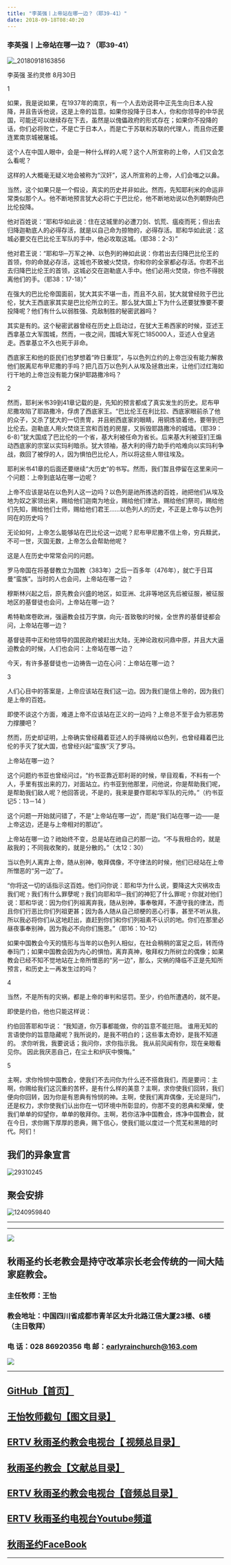 ```yaml
---
title: "李英强丨上帝站在哪一边？（耶39-41）"
date: 2018-09-18T08:40:20
---
```


### 李英强丨上帝站在哪一边？（耶39-41）

![_20180918163856](https://user-images.githubusercontent.com/37917810/45675243-78efbf80-bb61-11e8-9011-62a38a29c903.jpg)


李英强  圣约灵修  8月30日

1
 
如果，我是说如果，在1937年的南京，有一个人去劝说蒋中正先生向日本人投降，并且告诉他说，这是上帝的旨意。如果你投降于日本人，你和你领导的中华民国，可能还可以继续存在下去，虽然是以傀儡政府的形式存在；如果你不投降的话，你们必将败亡，不是亡于日本人，而是亡于苏联和苏联的代理人，而且你还要连累南京城被屠城。
 
这个人在中国人眼中，会是一种什么样的人呢？这个人所宣称的上帝，人们又会怎么看呢？
 
这样的人大概毫无疑义地会被称为“汉奸”，这人所宣称的上帝，人们会嗤之以鼻。
 
当然，这个如果只是一个假设，真实的历史并非如此。然而，先知耶利米的命运非常类似那个人。他不断地预言犹大必将亡于巴比伦，他不断地劝说以色列朝野向巴比伦投降。
 
他对百姓说：“耶和华如此说：住在这城里的必遭刀剑、饥荒、瘟疫而死；但出去归降迦勒底人的必得存活，就是以自己命为掠物的，必得存活。耶和华如此说：这城必要交在巴比伦王军队的手中，他必攻取这城。（耶38：2-3）”
 
他对君王说：“耶和华─万军之神、以色列的神如此说：你若出去归降巴比伦王的首领，你的命就必存活，这城也不致被火焚烧，你和你的全家都必存活。你若不出去归降巴比伦王的首领，这城必交在迦勒底人手中。他们必用火焚烧，你也不得脱离他们的手。（耶38：17-18）”
 
在强大的巴比伦帝国面前，犹大其实不堪一击，而且不久前，犹大就曾经败于巴比伦，犹大王西底家其实是巴比伦所立的王。那么犹大国上下为什么还要犹豫要不要投降呢？他们有什么以弱胜强、克敌制胜的秘密武器吗？
 
其实是有的。这个秘密武器曾经在历史上启动过，在犹大王希西家的时候，亚述王西拿基立大军围城，然而，一夜之间，围城大军死亡185000人，亚述人仓皇逃走。西拿基立不久也死于非命。
 
西底家王和他的臣民们也梦想着“昨日重现”，与以色列立约的上帝岂没有能力解救他们脱离尼布甲尼撒的手吗？把几百万以色列人从埃及拯救出来，让他们过红海如行干地的上帝岂没有能力保护耶路撒冷吗？
 
2
 
然而，耶利米书39到41章记载的是，先知的预言都成了真实发生的历史。尼布甲尼撒攻陷了耶路撒冷，俘虏了西底家王。“巴比伦王在利比拉、西底家眼前杀了他的众子，又杀了犹大的一切贵冑，并且剜西底家的眼睛，用铜炼锁着他，要带到巴比伦去。迦勒底人用火焚烧王宫和百姓的房屋，又拆毁耶路撒冷的城墙。（耶39：6-8）”犹大国成了巴比伦的一个省，基大利被任命为省长。后来基大利被亚扪王煽动西底家的宗室以实玛利暗杀。犹大领袖，基大利的得力助手约哈难向以实玛利争战，救回了被俘的人，因为惧怕巴比伦人，所以将这些人带往埃及。
 
耶利米书41章的后面还要继续“大历史”的书写。然而，我们暂且停留在这里来问一个问题：上帝到底站在哪一边呢？
 
上帝不应该是站在以色列人这一边吗？以色列是祂所拣选的百姓，祂把他们从埃及地为奴之家领出来，赐给他们迦南为地业，赐给他们律法，赐给他们祭司，赐给他们先知，赐给他们士师，赐给他们君王……以色列人的历史，不正是上帝与以色列同在的历史吗？
 
无论如何，上帝怎么能够站在巴比伦这一边呢？尼布甲尼撒不信上帝，穷兵黩武，不可一世，灭国无数，上帝怎么会帮助他呢？
 
这是人在历史中常常会问的问题。
 
罗马帝国在将基督教立为国教（383年）之后一百多年（476年），就亡于日耳曼“蛮族”。当时的人也会问，上帝站在哪一边？
 
穆斯林兴起之后，原先教会兴盛的地区，如亚洲、北非等地区先后被征服，被征服地区的基督徒也会问，上帝站在哪一边？
 
希特勒席卷欧洲，强逼教会挂万字旗，向元-首致敬的时候，全世界的基督徒都会问，上帝站在哪一边？
 
基督徒蒋中正和他领导的国民政府被赶出大陆，无神论政权问鼎中原，并且大大逼迫教会的时候，人们也会问：上帝站在哪一边？
 
今天，有许多基督徒也一边祷告一边在心问：上帝站在哪一边？
 
3
 
人们心目中的答案是，上帝应该站在我们这一边。因为我们是信上帝的，因为我们是上帝的百姓。
 
即使不谈这个方面，难道上帝不应该站在正义的一边吗？上帝总不至于会为邪恶势力撑腰吧？
 
然而，历史却证明，上帝确实曾经藉着亚述人的手降祸给以色列，也曾经藉着巴比伦的手灭了犹大国，也曾经兴起“蛮族”灭了罗马。
 
上帝站在哪一边？
 
这个问题约书亚也曾经问过，“约书亚靠近耶利哥的时候，举目观看，不料有一个人，手里有拔出来的刀，对面站立。约书亚到他那里，问他说，你是帮助我们呢，是帮助我们敌人呢？他回答说，不是的，我来是要作耶和华军队的元帅。”（约书亚记5：13－14 ）
 
这个问题一开始就问错了，不是“上帝站在哪一边”，而是“我们站在哪一边——是上帝这边，还是与上帝相对的那边”。
 
上帝站在哪一边？祂始终不变，总是站在祂自己的那一边。“不与我相合的，就是敌我的；不同我收聚的，就是分散的。”（太12：30）
 
当以色列人离弃上帝，随从别神，敬拜偶像，不守律法的时候，他们已经站在上帝所憎恶的“另一边”了。
 
“你将这一切的话指示这百姓。他们问你说：耶和华为什么说，要降这大灾祸攻击我们呢﹖我们有什么罪孽呢﹖我们向耶和华─我们的神犯了什么罪呢﹖你就对他们说：耶和华说：因为你们列祖离弃我，随从别神，事奉敬拜，不遵守我的律法，而且你们行恶比你们列祖更甚；因为各人随从自己顽梗的恶心行事，甚至不听从我，所以我必将你们从这地赶出，直赶到你们和你们列祖素不认识的地。你们在那里必昼夜事奉别神，因为我必不向你们施恩。”（耶16：10-12）
 
如果中国教会今天的情形与当年的以色列人相似，在社会稍稍的富足之后，转而侍奉玛门；如果中国教会因为内心的惧怕，离弃真神，敬拜权力所树立的偶像；如果教会已经不知不觉地站在上帝所憎恶的“另一边”，那么，灾祸的降临不正是先知所预言，和历史上一再发生过的吗？
 
4
 
当然，不是所有的灾祸，都是上帝的审判和惩罚。至少，约伯所遭遇的，就不是。
 
即使是约伯，他也只能这样说：
 
约伯回答耶和华说：  “我知道，你万事都能做，你的旨意不能拦阻。 谁用无知的言语使你的旨意隐藏呢？我所说的，是我不明白的；这些事太奇妙，是我不知道的。 求你听我，我要说话；我问你，求你指示我。 我从前风闻有你，现在亲眼看见你。 因此我厌恶自己，在尘土和炉灰中懊悔。”
 
5
 
主啊，求你怜悯中国教会，使我们不去问你为什么还不搭救我们，而是要问：主啊，你赐给我们这沉重的苦杯，是有什么样的美意？主啊，求你使我们回转，我们便向你回转，因为你是有恩典有怜悯的神。主啊，使我们离弃偶像，无论是玛门，还是权力，求你使我们认出你在一切环境中所彰显的，你那不变的恩典和荣耀，使我们单单的仰望你，单单的敬拜你。主啊，若你洁净中国教会，炼净中国教会，就在今日，求你赐下厚厚的恩典，赐下信心，使我们能以度过一个荒芜和黑暗的时代。阿们！


## 我们的异象宣言


![29310245](https://user-images.githubusercontent.com/37917810/40770705-0e303450-64ee-11e8-8a68-01700194500a.jpg)


## 聚会安排 


![1240959840](https://user-images.githubusercontent.com/37917810/40770738-27f07d3c-64ee-11e8-960f-42a2758933a3.jpg)


------------------------------------------------------------------------------------------------------------
------------------------------------------------------------------------------------------------------------
<img src="http://ww1.sinaimg.cn/large/00763B6bgy1fpvojilplcj308008074j.jpg"/>



## 秋雨圣约长老教会是持守改革宗长老会传统的一间大陆家庭教会。 

###  主任牧师：王怡 
###  教会地址：中国四川省成都市青羊区太升北路江信大厦23楼、6楼（主日敬拜）
###  电        话：028 86920356           电        邮：earlyrainchurch@163.com
<img src="http://ww1.sinaimg.cn/large/00763B6bly1fq11ea2huhg304201qgm0.gif"/>


------------------------------------------------------------------------------------------------------------

## [GitHub【首页】](https://github.com/chengduqiuyu/-/issues)

## [王怡牧师截句【图文目录】](https://github.com/chengduqiuyu/-/issues/31)

## [ERTV 秋雨圣约教会电视台【 视频总目录】](https://github.com/chengduqiuyu/-/issues/16)

## [秋雨圣约教会【文献总目录】](https://github.com/chengduqiuyu/-/issues/15)

## [ERTV 秋雨圣约教会电视台【音频总目录】](https://github.com/chengduqiuyu/-/issues/13)

##  [ERTV 秋雨圣约电视台Youtube频道](https://www.youtube.com/channel/UCn7IF7YEKrgKi0LaCsX8YCg/about)

## [秋雨圣约FaceBook](https://www.facebook.com/church.earlyraincovenant)
------------------------------------------------------------------------------------------------------------

